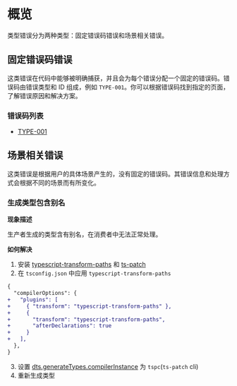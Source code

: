 # 概览

类型错误分为两种类型：固定错误码错误和场景相关错误。

## 固定错误码错误

这类错误在代码中能够被明确捕获，并且会为每个错误分配一个固定的错误码。错误码由错误类型和 ID 组成，例如 `TYPE-001`。你可以根据错误码找到指定的页面，了解错误原因和解决方案。

### 错误码列表

* [TYPE-001](./TYPE-001)

## 场景相关错误

这类错误是根据用户的具体场景产生的，没有固定的错误码。其错误信息和处理方式会根据不同的场景而有所变化。

### 生成类型包含别名

**现象描述**

生产者生成的类型含有别名，在消费者中无法正常处理。

**如何解决**

1. 安装 [typescript-transform-paths](https://www.npmjs.com/package/typescript-transform-paths) 和 [ts-patch](https://www.npmjs.com/package/ts-patch)
2. 在 `tsconfig.json` 中应用 `typescript-transform-paths`

```diff
{
  "compilerOptions": {
+   "plugins": [
+     { "transform": "typescript-transform-paths" },
+     {
+       "transform": "typescript-transform-paths",
+       "afterDeclarations": true
+     }
+   ],
  },
}
```

3. 设置 [dts.generateTypes.compilerInstance](../../../configure/dts#compilerinstance) 为 `tspc`(`ts-patch` cli) 
4. 重新生成类型
